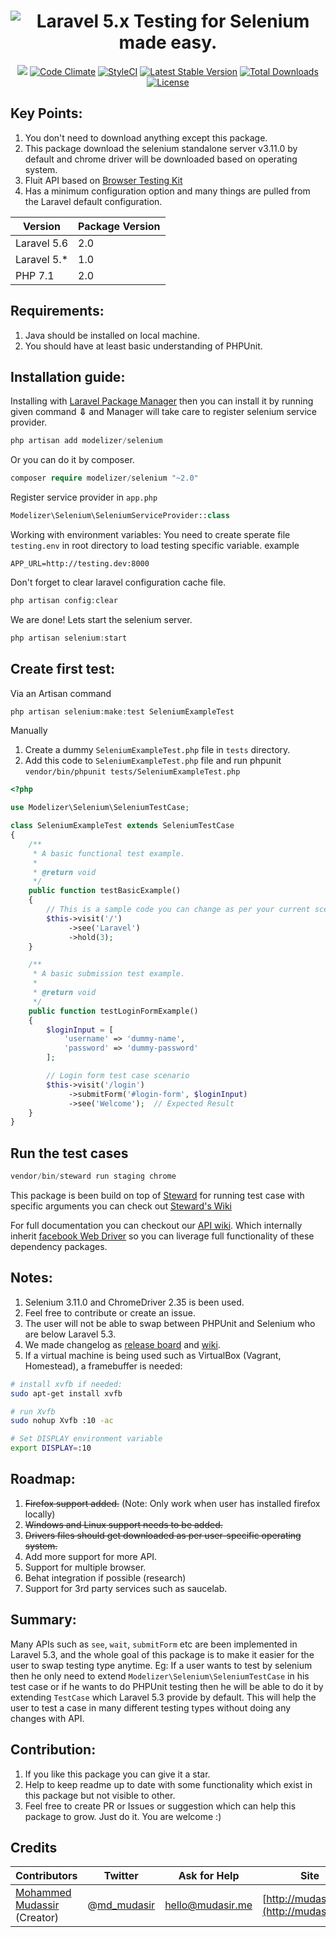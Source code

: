 <h1 align="center">
<img src="https://cloud.githubusercontent.com/assets/7669734/21817480/2c76852e-d78a-11e6-9ac8-66cfa79a922a.png" alt="Laravel 5.x Testing for Selenium made easy." />
</h1>

<p align="center">
<a href="https://travis-ci.org/Modelizer/Laravel-Selenium"><img src="https://travis-ci.org/Modelizer/Laravel-Selenium.svg?branch=master" /></a> 
<a href="https://codeclimate.com/github/Modelizer/Selenium"><img src="https://codeclimate.com/github/Modelizer/Selenium/badges/gpa.svg" alt="Code Climate" /></a> 
<a href="https://styleci.io/repos/67329041"><img src="https://styleci.io/repos/67329041/shield?branch=master" alt="StyleCI" /></a> 
<a href="https://packagist.org/packages/modelizer/selenium"><img src="https://poser.pugx.org/modelizer/selenium/v/stable" alt="Latest Stable Version" /></a> 
<a href="https://packagist.org/packages/modelizer/selenium"><img src="https://poser.pugx.org/modelizer/selenium/downloads" alt="Total Downloads" /></a> 
<a href="https://packagist.org/packages/modelizer/selenium"><img src="https://poser.pugx.org/modelizer/selenium/license" alt="License" /></a>
</p>

## Key Points:
1. You don't need to download anything except this package.
2. This package download the selenium standalone server v3.11.0 by default and chrome driver will be downloaded based on operating system.
3. Fluit API based on [Browser Testing Kit](https://github.com/laravel/browser-kit-testing)
3. Has a minimum configuration option and many things are pulled from the Laravel default configuration.

| Version      | Package Version |
| ------------ | --------------- |
| Laravel 5.6  | 2.0             |
| Laravel 5.*  | 1.0             |
| PHP 7.1      | 2.0             |

## Requirements:
1. Java should be installed on local machine.
2. You should have at least basic understanding of PHPUnit.


## Installation guide:
Installing with [Laravel Package Manager](https://github.com/Qafeen/Manager) then you can install it by running given command <b>⇩</b> and Manager will take care to register selenium service provider.
```php 
php artisan add modelizer/selenium
``` 

Or you can do it by composer.
```php
composer require modelizer/selenium "~2.0"
```

Register service provider in `app.php`
```php
Modelizer\Selenium\SeleniumServiceProvider::class
```

Working with environment variables:
You need to create sperate file `testing.env` in root directory to load testing specific variable. example
```
APP_URL=http://testing.dev:8000
```

Don't forget to clear laravel configuration cache file.
```php
php artisan config:clear
```

We are done! Lets start the selenium server.
```php
php artisan selenium:start
```

## Create first test:

Via an Artisan command

 ```php
 php artisan selenium:make:test SeleniumExampleTest
 ```

Manually

1. Create a dummy `SeleniumExampleTest.php` file in `tests` directory.
2. Add this code to `SeleniumExampleTest.php` file and run phpunit `vendor/bin/phpunit tests/SeleniumExampleTest.php`
```php
<?php

use Modelizer\Selenium\SeleniumTestCase;

class SeleniumExampleTest extends SeleniumTestCase
{
    /**
     * A basic functional test example.
     *
     * @return void
     */
    public function testBasicExample()
    {
        // This is a sample code you can change as per your current scenario
        $this->visit('/')
             ->see('Laravel')
             ->hold(3);
    }

    /**
     * A basic submission test example.
     *
     * @return void
     */
    public function testLoginFormExample()
    {
        $loginInput = [
            'username' => 'dummy-name',
            'password' => 'dummy-password'
        ];

        // Login form test case scenario
        $this->visit('/login')
             ->submitForm('#login-form', $loginInput)
             ->see('Welcome');  // Expected Result
    }
}
```

## Run the test cases
```php
vendor/bin/steward run staging chrome
```

This package is been build on top of [Steward](https://github.com/lmc-eu/steward/) for running test case with specific arguments you can check out [Steward's Wiki](https://github.com/lmc-eu/steward/wiki/Run-only-specified-tests)

For full documentation you can checkout our [API wiki](https://github.com/Modelizer/Laravel-Selenium/wiki/APIs). Which internally inherit [facebook Web Driver](https://github.com/facebook/php-webdriver) so you can liverage full functionality of these dependency packages.

## Notes:
1. Selenium 3.11.0 and ChromeDriver 2.35 is been used.
2. Feel free to contribute or create an issue.
3. The user will not be able to swap between PHPUnit and Selenium who are below Laravel 5.3.
4. We made changelog as [release board](https://github.com/Modelizer/Laravel-Selenium/releases) and [wiki](https://github.com/Modelizer/Selenium/wiki/change-log).
5. If a virtual machine is being used such as VirtualBox (Vagrant, Homestead), a framebuffer is needed:

 ```bash
 # install xvfb if needed:
 sudo apt-get install xvfb

 # run Xvfb
 sudo nohup Xvfb :10 -ac

 # Set DISPLAY environment variable
 export DISPLAY=:10
 ```

## Roadmap:
1. ~~Firefox support added.~~ (Note: Only work when user has installed firefox locally)
2. ~~Windows and Linux support needs to be added.~~
3. ~~Drivers files should get downloaded as per user-specific operating system.~~
4. Add more support for more API.
5. Support for multiple browser.
6. Behat integration if possible (research)
7. Support for 3rd party services such as saucelab.

## Summary:
Many APIs such as `see`, `wait`, `submitForm` etc are been implemented in Laravel 5.3, and the whole goal of this package is to make it easier for the user to swap testing type anytime.
Eg: If a user wants to test by selenium then he only need to extend `Modelizer\Selenium\SeleniumTestCase` in his test case or if he wants to do PHPUnit testing then he will be able to do it by extending `TestCase` which Laravel 5.3 provide by default. This will help the user to test a case in many different testing types without doing any changes with API.


<a name="Contribution"></a>
## Contribution:
1. If you like this package you can give it a star.
2. Help to keep readme up to date with some functionality which exist in this package but not visible to other.
3. Feel free to create PR or Issues or suggestion which can help this package to grow.
Just do it. You are welcome :)


<a name="Credits"></a>
## Credits

| Contributors           | Twitter   | Ask for Help | Site |
|------------------------|-----------|--------------|------|
| [Mohammed Mudassir](https://github.com/Modelizer) (Creator) | @[md_mudasir](https://twitter.com/md_mudasir) | hello@mudasir.me | [http://mudasir.me](http://mudasir.me/) |
